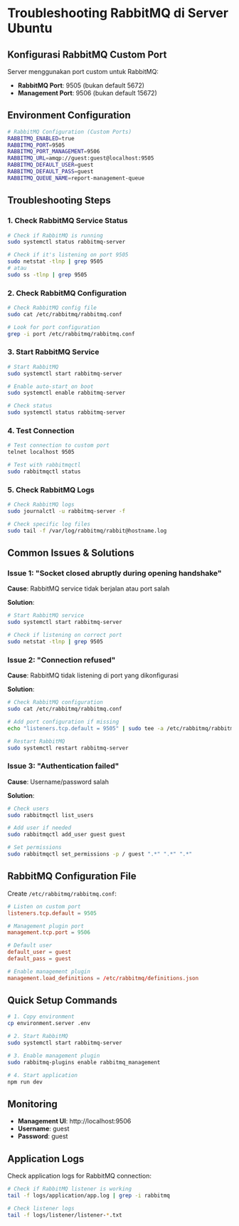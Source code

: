 # Troubleshooting RabbitMQ di Server Ubuntu

## Konfigurasi RabbitMQ Custom Port

Server menggunakan port custom untuk RabbitMQ:
- **RabbitMQ Port**: 9505 (bukan default 5672)
- **Management Port**: 9506 (bukan default 15672)

## Environment Configuration

```bash
# RabbitMQ Configuration (Custom Ports)
RABBITMQ_ENABLED=true
RABBITMQ_PORT=9505
RABBITMQ_PORT_MANAGEMENT=9506
RABBITMQ_URL=amqp://guest:guest@localhost:9505
RABBITMQ_DEFAULT_USER=guest
RABBITMQ_DEFAULT_PASS=guest
RABBITMQ_QUEUE_NAME=report-management-queue
```

## Troubleshooting Steps

### 1. Check RabbitMQ Service Status

```bash
# Check if RabbitMQ is running
sudo systemctl status rabbitmq-server

# Check if it's listening on port 9505
sudo netstat -tlnp | grep 9505
# atau
sudo ss -tlnp | grep 9505
```

### 2. Check RabbitMQ Configuration

```bash
# Check RabbitMQ config file
sudo cat /etc/rabbitmq/rabbitmq.conf

# Look for port configuration
grep -i port /etc/rabbitmq/rabbitmq.conf
```

### 3. Start RabbitMQ Service

```bash
# Start RabbitMQ
sudo systemctl start rabbitmq-server

# Enable auto-start on boot
sudo systemctl enable rabbitmq-server

# Check status
sudo systemctl status rabbitmq-server
```

### 4. Test Connection

```bash
# Test connection to custom port
telnet localhost 9505

# Test with rabbitmqctl
sudo rabbitmqctl status
```

### 5. Check RabbitMQ Logs

```bash
# Check RabbitMQ logs
sudo journalctl -u rabbitmq-server -f

# Check specific log files
sudo tail -f /var/log/rabbitmq/rabbit@hostname.log
```

## Common Issues & Solutions

### Issue 1: "Socket closed abruptly during opening handshake"

**Cause**: RabbitMQ service tidak berjalan atau port salah

**Solution**:
```bash
# Start RabbitMQ service
sudo systemctl start rabbitmq-server

# Check if listening on correct port
sudo netstat -tlnp | grep 9505
```

### Issue 2: "Connection refused"

**Cause**: RabbitMQ tidak listening di port yang dikonfigurasi

**Solution**:
```bash
# Check RabbitMQ configuration
sudo cat /etc/rabbitmq/rabbitmq.conf

# Add port configuration if missing
echo "listeners.tcp.default = 9505" | sudo tee -a /etc/rabbitmq/rabbitmq.conf

# Restart RabbitMQ
sudo systemctl restart rabbitmq-server
```

### Issue 3: "Authentication failed"

**Cause**: Username/password salah

**Solution**:
```bash
# Check users
sudo rabbitmqctl list_users

# Add user if needed
sudo rabbitmqctl add_user guest guest

# Set permissions
sudo rabbitmqctl set_permissions -p / guest ".*" ".*" ".*"
```

## RabbitMQ Configuration File

Create `/etc/rabbitmq/rabbitmq.conf`:

```conf
# Listen on custom port
listeners.tcp.default = 9505

# Management plugin port
management.tcp.port = 9506

# Default user
default_user = guest
default_pass = guest

# Enable management plugin
management.load_definitions = /etc/rabbitmq/definitions.json
```

## Quick Setup Commands

```bash
# 1. Copy environment
cp environment.server .env

# 2. Start RabbitMQ
sudo systemctl start rabbitmq-server

# 3. Enable management plugin
sudo rabbitmq-plugins enable rabbitmq_management

# 4. Start application
npm run dev
```

## Monitoring

- **Management UI**: http://localhost:9506
- **Username**: guest
- **Password**: guest

## Application Logs

Check application logs for RabbitMQ connection:
```bash
# Check if RabbitMQ listener is working
tail -f logs/application/app.log | grep -i rabbitmq

# Check listener logs
tail -f logs/listener/listener-*.txt
```
